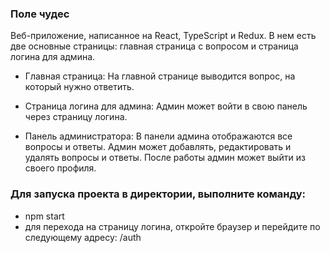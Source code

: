 ### Поле чудес
Веб-приложение, написанное на React, TypeScript и Redux. В нем есть две основные страницы: главная страница с вопросом и страница логина для админа.

- Главная страница:
На главной странице выводится вопрос, на который нужно ответить.

- Страница логина для админа:
Админ может войти в свою панель через страницу логина.

- Панель администратора:
В панели админа отображаются все вопросы и ответы.
Админ может добавлять, редактировать и удалять вопросы и ответы.
После работы админ может выйти из своего профиля.

### Для запуска проекта в директории, выполните команду:
- npm start
- для перехода на страницу логина, откройте браузер и перейдите по следующему адресу:
  /auth
  
